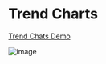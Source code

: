 # Trend Charts

[Trend Chats Demo](https://hadep275.github.io/TrendCharts/)


![image](https://github.com/hadep275/TrendCharts/assets/65734173/6fd1ff72-7d7c-4b08-b78d-8f00a59aa05c)

